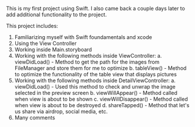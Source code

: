 This is my first project using Swift. I also came back a couple days later to add additional functionality to the project.

This project includes:
  1. Familiarizing myself with Swift foundamentals and xcode
  2. Using the View Controller
  3. Working inside Main.storyboard
  4. Working with the following methods inside ViewController:
    a. viewDidLoad() - Method to get the path for the images from FileManager and store them for me to optimize
    b. tableView() - Method to optimize the functionality of the table view that displays pictures
  5. Working with the following methods inside DetailViewController:
    a. viewDidLoad() - Used this method to check and unwrap the image selected in the preview screen
    b. viewWillAppear() - Method called when view is about to be shown
    c. viewWillDisappear() - Method called when view is about to be destroyed
    d. shareTapped() - Method that let's us share via airdrop, social media, etc.
  6. Many comments
  
